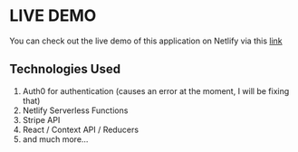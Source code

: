 # LIVE DEMO
You can check out the live demo of this application on Netlify via this [link](https://bora-react-ecommerce.netlify.app/)

## Technologies Used
1. Auth0 for authentication (causes an error at the moment, I will be fixing that)
2. Netlify Serverless Functions
3. Stripe API
4. React / Context API / Reducers
5. and much more...
